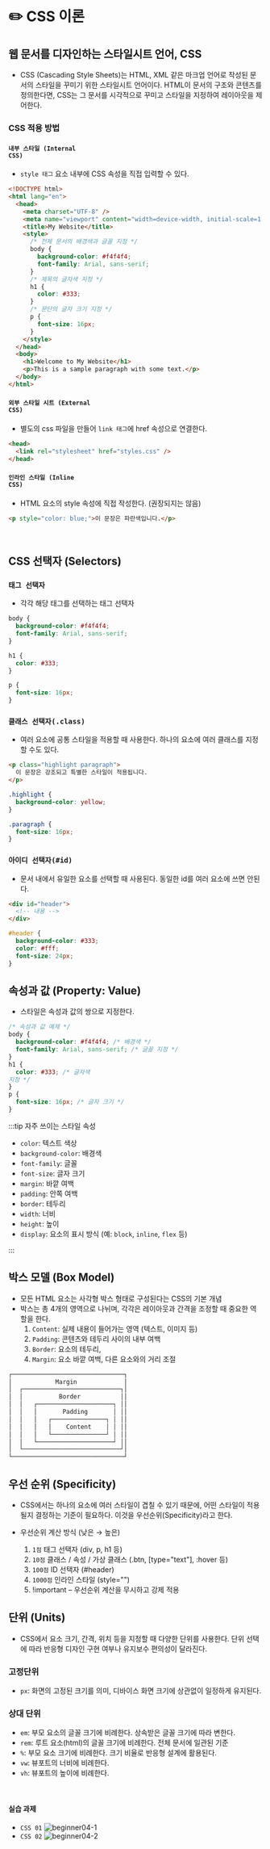 # ✏️ CSS 이론 <Badge type="info" text="250623" />

## 웹 문서를 디자인하는 스타일시트 언어, CSS

- CSS (Cascading Style Sheets)는 HTML, XML 같은 마크업 언어로 작성된 문서의 스타일을 꾸미기 위한 스타일시트 언어이다. HTML이 문서의 구조와 콘텐츠를 정의한다면, CSS는 그 문서를 시각적으로 꾸미고 스타일을 지정하여 레이아웃을 제어한다.

### CSS 적용 방법

#### <code>내부 스타일 (Internal CSS)</code>

- <code>style 태그</code> 요소 내부에 CSS 속성을 직접 입력할 수 있다.

```html
<!DOCTYPE html>
<html lang="en">
  <head>
    <meta charset="UTF-8" />
    <meta name="viewport" content="width=device-width, initial-scale=1.0" />
    <title>My Website</title>
    <style>
      /* 전체 문서의 배경색과 글꼴 지정 */
      body {
        background-color: #f4f4f4;
        font-family: Arial, sans-serif;
      }
      /* 제목의 글자색 지정 */
      h1 {
        color: #333;
      }
      /* 문단의 글자 크기 지정 */
      p {
        font-size: 16px;
      }
    </style>
  </head>
  <body>
    <h1>Welcome to My Website</h1>
    <p>This is a sample paragraph with some text.</p>
  </body>
</html>
```

#### <code>외부 스타일 시트 (External CSS) </code>

- 별도의 css 파일을 만들어 <code>link 태그</code>에 href 속성으로 연결한다.

```html
<head>
  <link rel="stylesheet" href="styles.css" />
</head>
```

#### <code>인라인 스타일 (Inline CSS)</code>

- HTML 요소의 style 속성에 직접 작성한다. (권장되지는 않음)

```html
<p style="color: blue;">이 문장은 파란색입니다.</p>
```

<br>

## CSS 선택자 (Selectors)

### <code>태그 선택자</code>

- 각각 해당 태그를 선택하는 태그 선택자

```css
body {
  background-color: #f4f4f4;
  font-family: Arial, sans-serif;
}

h1 {
  color: #333;
}

p {
  font-size: 16px;
}
```

### <code>클래스 선택자(.class)</code>

- 여러 요소에 공통 스타일을 적용할 때 사용한다. 하나의 요소에 여러 클래스를 지정할 수도 있다.

```html
<p class="highlight paragraph">
  이 문장은 강조되고 특별한 스타일이 적용됩니다.
</p>
```

```css
.highlight {
  background-color: yellow;
}

.paragraph {
  font-size: 16px;
}
```

### <code>아이디 선택자(#id)</code>

- 문서 내에서 유일한 요소를 선택할 때 사용된다. 동일한 id를 여러 요소에 쓰면 안된다.

```html
<div id="header">
  <!-- 내용 -->
</div>
```

```css
#header {
  background-color: #333;
  color: #fff;
  font-size: 24px;
}
```

## 속성과 값 (Property: Value)

- 스타일은 속성과 값의 쌍으로 지정한다.

```css
/* 속성과 값 예제 */
body {
  background-color: #f4f4f4; /* 배경색 */
  font-family: Arial, sans-serif; /* 글꼴 지정 */
}
h1 {
  color: #333; /* 글자색
지정 */
}
p {
  font-size: 16px; /* 글자 크기 */
}
```

:::tip 자주 쓰이는 스타일 속성

- <code>color</code>: 텍스트 색상
- <code>background-color</code>: 배경색
- <code>font-family</code>: 글꼴
- <code>font-size</code>: 글자 크기
- <code>margin</code>: 바깥 여백
- <code>padding</code>: 안쪽 여백
- <code>border</code>: 테두리
- <code>width</code>: 너비
- <code>height</code>: 높이
- <code>display</code>: 요소의 표시 방식 (예: <code>block</code>, <code>inline</code>, <code>flex</code> 등)

:::

## 박스 모델 (Box Model)

- 모든 HTML 요소는 사각형 박스 형태로 구성된다는 CSS의 기본 개념
- 박스는 총 4개의 영역으로 나뉘며, 각각은 레이아웃과 간격을 조정할 때 중요한 역할을 한다.
  1. <code>Content</code>: 실제 내용이 들어가는 영역 (텍스트, 이미지 등)
  2. <code>Padding</code>: 콘텐츠와 테두리 사이의 내부 여백
  3. <code>Border</code>: 요소의 테두리,
  4. <code>Margin</code>: 요소 바깥 여백, 다른 요소와의 거리 조절

```css
┌───────────────────────────────┐
│            Margin             │
│  ┌───────────────────────────┐│
│  │          Border           ││
│  │   ┌─────────────────────┐ ││
│  │   │       Padding       │ ││
│  │   │   ┌───────────────┐ │ ││
│  │   │   │    Content    │ │ ││
│  │   │   └───────────────┘ │ ││
│  │   └─────────────────────┘ ││
│  └───────────────────────────┘│
└───────────────────────────────┘

```

## 우선 순위 (Specificity)

- CSS에서는 하나의 요소에 여러 스타일이 겹칠 수 있기 때문에, 어떤 스타일이 적용될지 결정하는 기준이 필요하다. 이것을 우선순위(Specificity)라고 한다.
- 우선순위 계산 방식 (낮은 → 높은)

  1. <code>1점</code> 태그 선택자 (div, p, h1 등)
  2. <code>10점</code> 클래스 / 속성 / 가상 클래스 (.btn, [type="text"], :hover 등)
  3. <code>100점</code> ID 선택자 (#header)
  4. <code>1000점</code> 인라인 스타일 (style="")
  5. !important – 우선순위 계산을 무시하고 강제 적용

## 단위 (Units)

- CSS에서 요소 크기, 간격, 위치 등을 지정할 때 다양한 단위를 사용한다. 단위 선택에 따라 반응형 디자인 구현 여부나 유지보수 편의성이 달라진다.

### 고정단위

- <code>px</code>: 화면의 고정된 크기를 의미, 디바이스 화면 크기에 상관없이 일정하게 유지된다.

### 상대 단위

- <code>em</code>: 부모 요소의 글꼴 크기에 비례한다. 상속받은 글꼴 크기에 따라 변한다.
- <code>rem</code>: 루트 요소(html)의 글꼴 크기에 비례한다. 전체 문서에 일관된 기준
- <code>%</code>: 부모 요소 크기에 비례한다. 크기 비율로 반응형 설계에 활용된다.
- <code>vw</code>: 뷰포트의 너비에 비례한다.
- <code>vh</code>: 뷰포트의 높이에 비례한다.

<br>

#### 실습 과제

- <code>CSS 01</code>
  ![beginner04-1](./beginner-images/beginner04-1.png)
  <br>
- <code>CSS 02</code>
  ![beginner04-2](./beginner-images/beginner04-2.png)

<br>
<Comment/>
